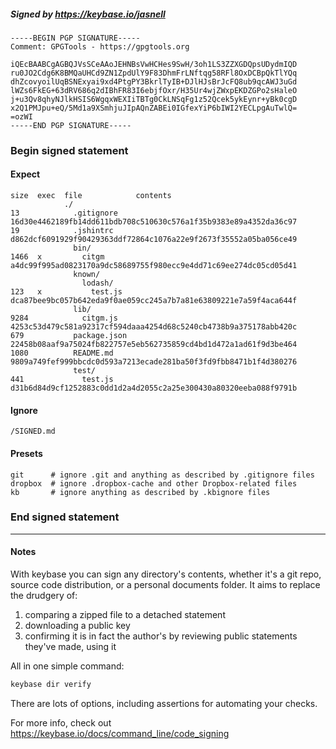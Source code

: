 ##### Signed by https://keybase.io/jasnell
```
-----BEGIN PGP SIGNATURE-----
Comment: GPGTools - https://gpgtools.org

iQEcBAABCgAGBQJVsSCeAAoJEHNBsVwHCHes9SwH/3oh1LS3ZZXGDQpsUDydmIQD
ru0JO2Cdg6K8BMQaUHCd9ZN1ZpdUlY9F83DhmFrLNftqg58RFl8OxDCBpQkTlYQq
dhZcovyoilUqBSNExyai9xd4PtgPY3BkrlTyIB+DJlHJsBrJcFQ8ub9qcAWJ3uGd
lWZs6FkEG+63dRV686q2dIBhFR83I6ebjfOxr/H35Ur4wjZWxpEKDZGPo2sHaleO
j+u3Qv8qhyNJlkHSIS6WgqxWEXIiTBTg0CkLNSqFg1z52Qcek5ykEynr+yBk0cgD
x2Q1PMJpu+eQ/5Md1a9XSmhjuJIpAQnZABEi0IGfexYiP6bIWI2YECLpgAuTwlQ=
=ozWI
-----END PGP SIGNATURE-----

```

<!-- END SIGNATURES -->

### Begin signed statement 

#### Expect

```
size  exec  file            contents                                                        
            ./                                                                              
13            .gitignore    16d30e4462189fb14dd611bdb708c510630c576a1f35b9383e89a4352da36c97
19            .jshintrc     d862dcf6091929f90429363ddf72864c1076a22e9f2673f35552a05ba056ce49
              bin/                                                                          
1466  x         citgm       a4dc99f995ad0823170a9dc58689755f980ecc9e4dd71c69ee274dc05cd05d41
              known/                                                                        
                lodash/                                                                     
123   x           test.js   dca87bee9bc057b642eda9f0ae059cc245a7b7a81e63809221e7a59f4aca644f
              lib/                                                                          
9284            citgm.js    4253c53d479c581a92317cf594daaa4254d68c5240cb4738b9a375178abb420c
679           package.json  22458b08aaf9a75024fb822757e5eb562735859cd4bd1d472a1ad61f9d3be464
1080          README.md     9809a749fef999bbcdc0d593a7213ecade281ba50f3fd9fbb8471b1f4d380276
              test/                                                                         
441             test.js     d31b6d84d9cf1252883c0dd1d2a4d2055c2a25e300430a80320eeba088f9791b
```

#### Ignore

```
/SIGNED.md
```

#### Presets

```
git      # ignore .git and anything as described by .gitignore files
dropbox  # ignore .dropbox-cache and other Dropbox-related files    
kb       # ignore anything as described by .kbignore files          
```

<!-- summarize version = 0.0.9 -->

### End signed statement

<hr>

#### Notes

With keybase you can sign any directory's contents, whether it's a git repo,
source code distribution, or a personal documents folder. It aims to replace the drudgery of:

  1. comparing a zipped file to a detached statement
  2. downloading a public key
  3. confirming it is in fact the author's by reviewing public statements they've made, using it

All in one simple command:

```bash
keybase dir verify
```

There are lots of options, including assertions for automating your checks.

For more info, check out https://keybase.io/docs/command_line/code_signing